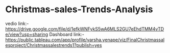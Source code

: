 # Christmas-sales-Trends-Analysis
vedio link:-
https://drive.google.com/file/d/1efkWNFykS5wA6MLS2GU7eEhdTMM4vTDe/view?usp=sharing
Dashboard link:-
https://public.tableau.com/app/profile/varsha.yenape/viz/FinalChristmassalesproject/Christmassalestrends1?publish=yes
